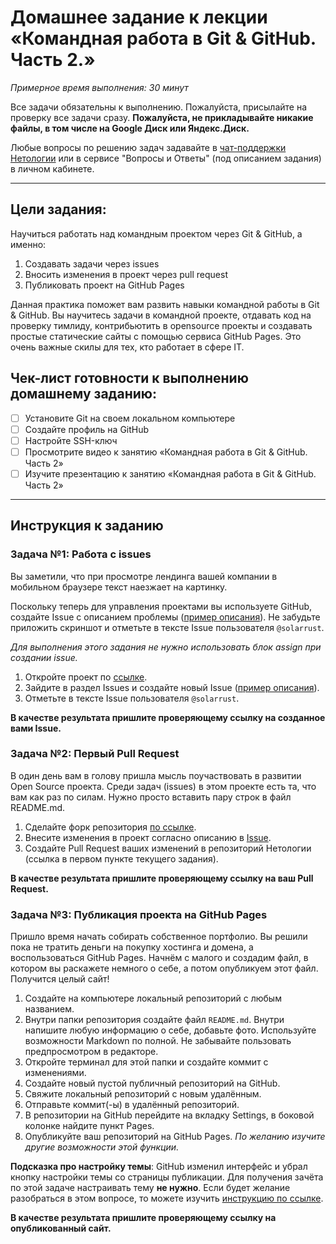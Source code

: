 # Домашнее задание к лекции «Командная работа в Git & GitHub. Часть 2.»

_Примерное время выполнения: 30 минут_

Все задачи обязательны к выполнению. Пожалуйста, присылайте на проверку все задачи сразу.
**Пожалуйста, не прикладывайте никакие файлы, в том числе на Google Диск или Яндекс.Диск.**

Любые вопросы по решению задач задавайте в [чат-поддержки Нетологии](https://netology.ru/profile?modal=support&type=new-ticket) или в сервисе "Вопросы и Ответы" (под описанием задания) в личном кабинете.

_______

## Цели задания:

Научиться работать над командным проектом через Git & GitHub, а именно: 

1. Создавать задачи через issues
2. Вносить изменения в проект через pull request
3. Публиковать проект на GitHub Pages

Данная практика поможет вам развить навыки командной работы в Git & GitHub. Вы научитесь задачи в командной проекте, отдавать код на проверку тимлиду, контрибьютить в opensource проекты и создавать простые статические сайты с помощью сервиса GitHub Pages. Это очень важные скилы для тех, кто работает в сфере IT. 

## Чек-лист готовности к выполнению домашнему заданию:

- [ ] Установите Git на своем локальном компьютере
- [ ] Создайте профиль на GitHub
- [ ] Настройте SSH-ключ 
- [ ] Просмотрите видео к занятию «Командная работа в Git & GitHub. Часть 2»
- [ ] Изучите презентацию к занятию «Командная работа в Git & GitHub. Часть 2»

----------------------

## Инструкция к заданию

### Задача №1: Работа с issues

Вы заметили, что при просмотре лендинга вашей компании в мобильном браузере текст наезжает на картинку.

Поскольку теперь для управления проектами вы используете GitHub, создайте Issue с описанием проблемы ([пример описания](issue-example.md)). Не забудьте приложить скриншот и отметьте в тексте Issue пользователя `@solarrust`.

_Для выполнения этого задания не нужно использовать блок assign при создании issue._

1. Откройте проект по [ссылке](https://github.com/netology-code/git-2-homeworks-issues).
2. Зайдите в раздел Issues и создайте новый Issue ([пример описания](issue-example.md)).
3. Отметьте в тексте Issue пользователя `@solarrust`.

**В качестве результата пришлите проверяющему ссылку на созданное вами Issue.**

### Задача №2: Первый Pull Request

В один день вам в голову пришла мысль поучаствовать в развитии Open Source проекта. Среди задач (issues) в этом проекте есть та, что вам как раз по силам. Нужно просто вставить пару строк в файл README.md.

1. Сделайте форк репозитория [по ссылке](https://github.com/netology-code/git-2-homeworks-pr).
2. Внесите изменения в проект согласно описанию в [Issue](https://github.com/netology-code/git-2-homeworks-pr/issues/1).
3. Создайте Pull Request ваших изменений в репозиторий Нетологии (ссылка в первом пункте текущего задания).

**В качестве результата пришлите проверяющему ссылку на ваш Pull Request.**

### Задача №3: Публикация проекта на GitHub Pages

Пришло время начать собирать собственное портфолио. Вы решили пока не тратить деньги на покупку хостинга и домена, а воспользоваться GitHub Pages. Начнём с малого и создадим файл, в котором вы раскажете немного о себе, а потом опубликуем этот файл. Получится целый сайт!

1. Создайте на компьютере локальный репозиторий с любым названием.
2. Внутри папки репозитория создайте файл `README.md`. Внутри напишите любую информацию о себе, добавьте фото. Используйте возможности Markdown по полной. Не забывайте пользовать предпросмотром в редакторе.
3. Откройте терминал для этой папки и создайте коммит с изменениями.
4. Создайте новый пустой публичный репозиторий на GitHub.
5. Свяжите локальный репозиторий с новым удалённым.
6. Отправьте коммит(-ы) в удалённый репозиторий.
7. В репозитории на GitHub перейдите на вкладку Settings, в боковой колонке найдите пункт Pages.
8. Опубликуйте ваш репозиторий на GitHub Pages. _По желанию изучите другие возможности этой функции._

**Подсказка про настройку темы**: GitHub изменил интерфейс и убрал кнопку настройки темы со страницы публикации. Для получения зачёта по этой задаче настраивать тему **не нужно**. Если будет желание разобраться в этом вопросе, то можете изучить [инструкцию по ссылке](https://docs.github.com/pages/setting-up-a-github-pages-site-with-jekyll/adding-a-theme-to-your-github-pages-site-using-jekyll).

**В качестве результата пришлите проверяющему ссылку на опубликованный сайт.**

